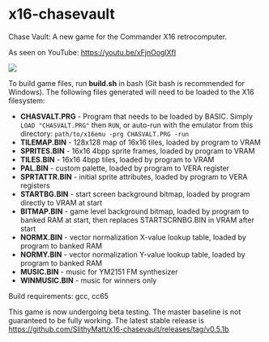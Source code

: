 # x16-chasevault
Chase Vault: A new game for the Commander X16 retrocomputer.

As seen on YouTube: https://youtu.be/xFjnOoglXfI

![](cv9.gif)

To build game files, run **build.sh** in bash (Git bash is recommended for Windows). The following files generated will need to be loaded to the X16 filesystem:

* **CHASVALT.PRG** - Program that needs to be loaded by BASIC.
Simply `LOAD "CHASVALT.PRG"` then `RUN`, or auto-run with the emulator from this directory: `path/to/x16emu -prg CHASVALT.PRG -run`
* **TILEMAP.BIN** - 128x128 map of 16x16 tiles, loaded by program to VRAM
* **SPRITES.BIN** - 16x16 4bpp sprite frames, loaded by program to VRAM
* **TILES.BIN** - 16x16 4bpp tiles, loaded by program to VRAM
* **PAL.BIN** - custom palette, loaded by program to VERA register
* **SPRTATTR.BIN** - initial sprite attributes, loaded by program to VERA registers
* **STARTBG.BIN** - start screen background bitmap, loaded by program directly to VRAM at start
* **BITMAP.BIN** - game level background bitmap, loaded by program to banked RAM at start, then replaces STARTSCRNBG.BIN in VRAM after start
* **NORMX.BIN** - vector normalization X-value lookup table, loaded by program to banked RAM
* **NORMY.BIN** - vector normalization Y-value lookup table, loaded by program to banked RAM
* **MUSIC.BIN** - music for YM2151 FM synthesizer
* **WINMUSIC.BIN** - music for winners only

Build requirements: gcc, cc65

This game is now undergoing beta testing. The master baseline is not guaranteed to be fully working. The latest stable release is
https://github.com/SlithyMatt/x16-chasevault/releases/tag/v0.5.1b
